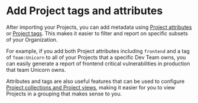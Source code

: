 # Add Project tags and attributes

After importing your Projects, you can add metadata using [Project attributes](../../../snyk-admin/snyk-projects/project-attributes.md) or [Project tags](../../../snyk-admin/snyk-projects/project-tags.md). This makes it easier to filter and report on specific subsets of your Organization.

For example, if you add both Project attributes including `frontend` and a tag of `Team:Unicorn` to all of your Projects that a specific Dev Team owns, you can easily generate a report of frontend critical vulnerabilities in production that team Unicorn owns.

Attributes and tags are also useful features that can be used to configure [Project collections and Project views](../../../snyk-admin/snyk-projects/project-collections-groupings/), making it easier for you to view Projects in a grouping that makes sense to you.
